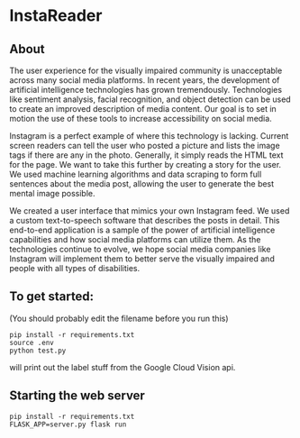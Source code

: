 InstaReader
============

About
------
The user experience for the visually impaired community is unacceptable across many social media platforms. In recent years, the development of artificial intelligence technologies has grown tremendously. Technologies like sentiment analysis, facial recognition, and object detection can be used to create an improved description of media content. Our goal is to set in motion the use of these tools to increase accessibility on social media.

Instagram is a perfect example of where this technology is lacking. Current screen readers can tell the user who posted a picture and lists the image tags if there are any in the photo. Generally, it simply reads the HTML text for the page. We want to take this further by creating a story for the user. We used machine learning algorithms and data scraping to form full sentences about the media post, allowing the user to generate the best mental image possible.

We created a user interface that mimics your own Instagram feed. We used a custom text-to-speech software that describes the posts in detail. This end-to-end application is a sample of the power of artificial intelligence capabilities and how social media platforms can utilize them. As the technologies continue to evolve, we hope social media companies like Instagram will implement them to better serve the visually impaired and people with all types of disabilities.  


To get started:
---------------

(You should probably edit the filename before you run this)

```
pip install -r requirements.txt
source .env
python test.py
```

will print out the label stuff from the Google Cloud Vision 
api.


Starting the web server
----------------------

```
pip install -r requirements.txt
FLASK_APP=server.py flask run
```

